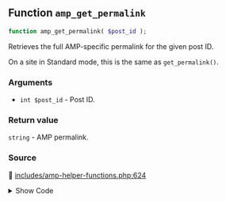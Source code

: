 ## Function `amp_get_permalink`

```php
function amp_get_permalink( $post_id );
```

Retrieves the full AMP-specific permalink for the given post ID.

On a site in Standard mode, this is the same as `get_permalink()`.

### Arguments

* `int $post_id` - Post ID.

### Return value

`string` - AMP permalink.

### Source

:link: [includes/amp-helper-functions.php:624](/includes/amp-helper-functions.php#L624-L629)

<details>
<summary>Show Code</summary>

```php
function amp_get_permalink( $post_id ) {
	if ( amp_is_canonical() ) {
		return get_permalink( $post_id );
	}
	return amp_add_paired_endpoint( get_permalink( $post_id ) );
}
```

</details>
